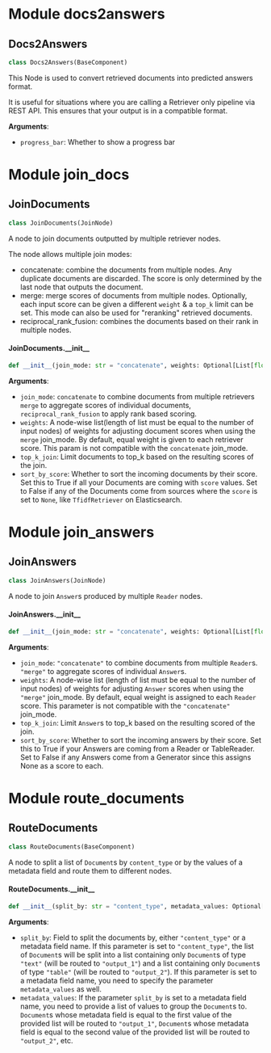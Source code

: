 <a id="docs2answers"></a>

# Module docs2answers

<a id="docs2answers.Docs2Answers"></a>

## Docs2Answers

```python
class Docs2Answers(BaseComponent)
```

This Node is used to convert retrieved documents into predicted answers format.

It is useful for situations where you are calling a Retriever only pipeline via REST API.
This ensures that your output is in a compatible format.

**Arguments**:

- `progress_bar`: Whether to show a progress bar

<a id="join_docs"></a>

# Module join\_docs

<a id="join_docs.JoinDocuments"></a>

## JoinDocuments

```python
class JoinDocuments(JoinNode)
```

A node to join documents outputted by multiple retriever nodes.

The node allows multiple join modes:
* concatenate: combine the documents from multiple nodes. Any duplicate documents are discarded.
               The score is only determined by the last node that outputs the document.
* merge: merge scores of documents from multiple nodes. Optionally, each input score can be given a different
         `weight` & a `top_k` limit can be set. This mode can also be used for "reranking" retrieved documents.
* reciprocal_rank_fusion: combines the documents based on their rank in multiple nodes.

<a id="join_docs.JoinDocuments.__init__"></a>

#### JoinDocuments.\_\_init\_\_

```python
def __init__(join_mode: str = "concatenate", weights: Optional[List[float]] = None, top_k_join: Optional[int] = None, sort_by_score: bool = True)
```

**Arguments**:

- `join_mode`: `concatenate` to combine documents from multiple retrievers `merge` to aggregate scores of
individual documents, `reciprocal_rank_fusion` to apply rank based scoring.
- `weights`: A node-wise list(length of list must be equal to the number of input nodes) of weights for
adjusting document scores when using the `merge` join_mode. By default, equal weight is given
to each retriever score. This param is not compatible with the `concatenate` join_mode.
- `top_k_join`: Limit documents to top_k based on the resulting scores of the join.
- `sort_by_score`: Whether to sort the incoming documents by their score. Set this to True if all your
Documents are coming with `score` values. Set to False if any of the Documents come
from sources where the `score` is set to `None`, like `TfidfRetriever` on Elasticsearch.

<a id="join_answers"></a>

# Module join\_answers

<a id="join_answers.JoinAnswers"></a>

## JoinAnswers

```python
class JoinAnswers(JoinNode)
```

A node to join `Answer`s produced by multiple `Reader` nodes.

<a id="join_answers.JoinAnswers.__init__"></a>

#### JoinAnswers.\_\_init\_\_

```python
def __init__(join_mode: str = "concatenate", weights: Optional[List[float]] = None, top_k_join: Optional[int] = None, sort_by_score: bool = True)
```

**Arguments**:

- `join_mode`: `"concatenate"` to combine documents from multiple `Reader`s. `"merge"` to aggregate scores
of individual `Answer`s.
- `weights`: A node-wise list (length of list must be equal to the number of input nodes) of weights for
adjusting `Answer` scores when using the `"merge"` join_mode. By default, equal weight is assigned to each
`Reader` score. This parameter is not compatible with the `"concatenate"` join_mode.
- `top_k_join`: Limit `Answer`s to top_k based on the resulting scored of the join.
- `sort_by_score`: Whether to sort the incoming answers by their score. Set this to True if your Answers
are coming from a Reader or TableReader. Set to False if any Answers come from a Generator since this assigns
None as a score to each.

<a id="route_documents"></a>

# Module route\_documents

<a id="route_documents.RouteDocuments"></a>

## RouteDocuments

```python
class RouteDocuments(BaseComponent)
```

A node to split a list of `Document`s by `content_type` or by the values of a metadata field and route them to
different nodes.

<a id="route_documents.RouteDocuments.__init__"></a>

#### RouteDocuments.\_\_init\_\_

```python
def __init__(split_by: str = "content_type", metadata_values: Optional[List[str]] = None)
```

**Arguments**:

- `split_by`: Field to split the documents by, either `"content_type"` or a metadata field name.
If this parameter is set to `"content_type"`, the list of `Document`s will be split into a list containing
only `Document`s of type `"text"` (will be routed to `"output_1"`) and a list containing only `Document`s of
type `"table"` (will be routed to `"output_2"`).
If this parameter is set to a metadata field name, you need to specify the parameter `metadata_values` as
well.
- `metadata_values`: If the parameter `split_by` is set to a metadata field name, you need to provide a list
of values to group the `Document`s to. `Document`s whose metadata field is equal to the first value of the
provided list will be routed to `"output_1"`, `Document`s whose metadata field is equal to the second
value of the provided list will be routed to `"output_2"`, etc.
